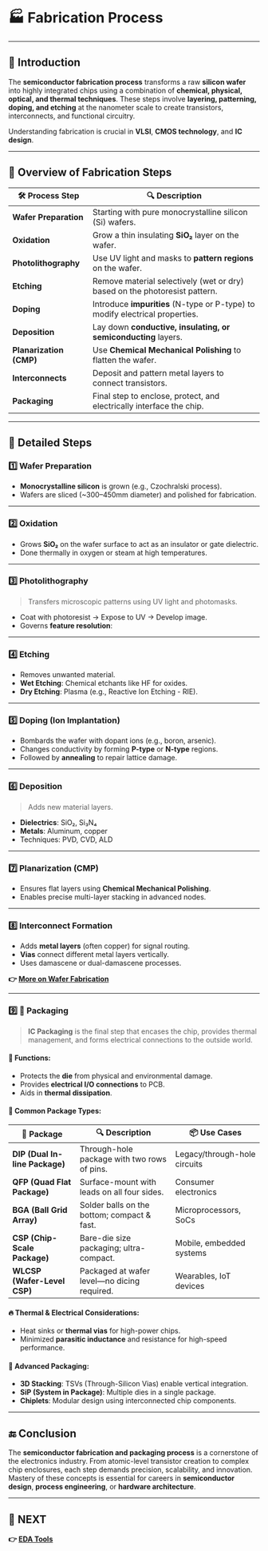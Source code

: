 # 🏭 **Fabrication Process**

---

## 🧬 Introduction

The **semiconductor fabrication process** transforms a raw **silicon wafer** into highly integrated chips using a combination of **chemical, physical, optical, and thermal techniques**. These steps involve **layering, patterning, doping, and etching** at the nanometer scale to create transistors, interconnects, and functional circuitry.

Understanding fabrication is crucial in **VLSI**, **CMOS technology**, and **IC design**.

---

## 🔬 Overview of Fabrication Steps

| 🛠️ Process Step      | 🔍 Description                                                                 |
|-----------------------|--------------------------------------------------------------------------------|
| **Wafer Preparation** | Starting with pure monocrystalline silicon (Si) wafers.                       |
| **Oxidation**         | Grow a thin insulating **SiO₂** layer on the wafer.                           |
| **Photolithography**  | Use UV light and masks to **pattern regions** on the wafer.                   |
| **Etching**           | Remove material selectively (wet or dry) based on the photoresist pattern.   |
| **Doping**            | Introduce **impurities** (N-type or P-type) to modify electrical properties.  |
| **Deposition**        | Lay down **conductive, insulating, or semiconducting** layers.                |
| **Planarization (CMP)** | Use **Chemical Mechanical Polishing** to flatten the wafer.                  |
| **Interconnects**     | Deposit and pattern metal layers to connect transistors.                      |
| **Packaging**         | Final step to enclose, protect, and electrically interface the chip.          |

---

## 🧱 Detailed Steps

### 1️⃣ Wafer Preparation
- **Monocrystalline silicon** is grown (e.g., Czochralski process).
- Wafers are sliced (~300–450mm diameter) and polished for fabrication.

---

### 2️⃣ Oxidation
- Grows **SiO₂** on the wafer surface to act as an insulator or gate dielectric.
- Done thermally in oxygen or steam at high temperatures.

---

### 3️⃣ Photolithography
> Transfers microscopic patterns using UV light and photomasks.

- Coat with photoresist → Expose to UV → Develop image.
- Governs **feature resolution**:

---

### 4️⃣ Etching
- Removes unwanted material.
- **Wet Etching**: Chemical etchants like HF for oxides.
- **Dry Etching**: Plasma (e.g., Reactive Ion Etching - RIE).

---

### 5️⃣ Doping (Ion Implantation)
- Bombards the wafer with dopant ions (e.g., boron, arsenic).
- Changes conductivity by forming **P-type** or **N-type** regions.
- Followed by **annealing** to repair lattice damage.

---

### 6️⃣ Deposition
> Adds new material layers.

- **Dielectrics**: SiO₂, Si₃N₄  
- **Metals**: Aluminum, copper  
- Techniques: PVD, CVD, ALD

---

### 7️⃣ Planarization (CMP)
- Ensures flat layers using **Chemical Mechanical Polishing**.
- Enables precise multi-layer stacking in advanced nodes.

---

### 8️⃣ Interconnect Formation
- Adds **metal layers** (often copper) for signal routing.
- **Vias** connect different metal layers vertically.
- Uses damascene or dual-damascene processes.

**👉 [More on Wafer Fabrication](https://intech-technologies.com/what-are-the-processes-involved-in-wafer-fabrication/)**

---

### 9️⃣ 🧳 Packaging

> **IC Packaging** is the final step that encases the chip, provides thermal management, and forms electrical connections to the outside world.

#### 🔧 Functions:
- Protects the **die** from physical and environmental damage.
- Provides **electrical I/O connections** to PCB.
- Aids in **thermal dissipation**.

#### 🧩 Common Package Types:
| 🧱 Package       | 🔍 Description                            | 📦 Use Cases                     |
|------------------|--------------------------------------------|----------------------------------|
| **DIP (Dual In-line Package)** | Through-hole package with two rows of pins. | Legacy/through-hole circuits     |
| **QFP (Quad Flat Package)**    | Surface-mount with leads on all four sides.  | Consumer electronics             |
| **BGA (Ball Grid Array)**      | Solder balls on the bottom; compact & fast.  | Microprocessors, SoCs            |
| **CSP (Chip-Scale Package)**   | Bare-die size packaging; ultra-compact.      | Mobile, embedded systems         |
| **WLCSP (Wafer-Level CSP)**    | Packaged at wafer level—no dicing required.  | Wearables, IoT devices           |

#### 🔥 Thermal & Electrical Considerations:
- Heat sinks or **thermal vias** for high-power chips.
- Minimized **parasitic inductance** and resistance for high-speed performance.

#### 🧪 Advanced Packaging:
- **3D Stacking**: TSVs (Through-Silicon Vias) enable vertical integration.
- **SiP (System in Package)**: Multiple dies in a single package.
- **Chiplets**: Modular design using interconnected chip components.

---



## 🔚 Conclusion

The **semiconductor fabrication and packaging process** is a cornerstone of the electronics industry. From atomic-level transistor creation to complex chip enclosures, each step demands precision, scalability, and innovation. Mastery of these concepts is essential for careers in **semiconductor design**, **process engineering**, or **hardware architecture**.

---

## 🔹 NEXT  
**👉 [EDA Tools](../EDA_Tools)**
